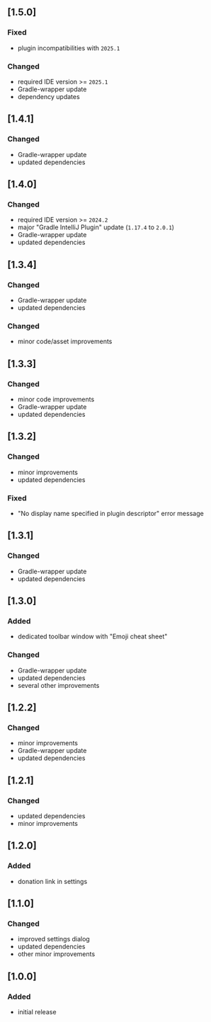 ## [1.5.0]

### Fixed
- plugin incompatibilities with `2025.1`

### Changed
- required IDE version >= `2025.1`
- Gradle-wrapper update
- dependency updates

## [1.4.1]

### Changed
- Gradle-wrapper update
- updated dependencies

## [1.4.0]

### Changed
- required IDE version >= `2024.2`
- major "Gradle IntelliJ Plugin" update (`1.17.4` to `2.0.1`)
- Gradle-wrapper update
- updated dependencies

## [1.3.4]

### Changed
- Gradle-wrapper update
- updated dependencies

### Changed
- minor code/asset improvements

## [1.3.3]

### Changed
- minor code improvements
- Gradle-wrapper update
- updated dependencies

## [1.3.2]

### Changed
- minor improvements
- updated dependencies

### Fixed
- "No display name specified in plugin descriptor" error message

## [1.3.1]

### Changed
- Gradle-wrapper update
- updated dependencies

## [1.3.0]

### Added
- dedicated toolbar window with "Emoji cheat sheet" 

### Changed
- Gradle-wrapper update
- updated dependencies
- several other improvements

## [1.2.2]

### Changed
- minor improvements
- Gradle-wrapper update
- updated dependencies

## [1.2.1]

### Changed
- updated dependencies
- minor improvements

## [1.2.0]

### Added
- donation link in settings

## [1.1.0]

### Changed
- improved settings dialog
- updated dependencies
- other minor improvements

## [1.0.0]

### Added
- initial release
